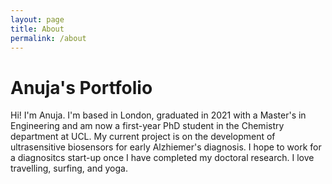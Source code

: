 ```yaml
---
layout: page
title: About
permalink: /about
---
```


# Anuja's Portfolio

Hi! I'm Anuja. I'm based in London, graduated in 2021 with a Master's in Engineering and am now a first-year PhD student in the Chemistry department at UCL. My current project is on the development of ultrasensitive biosensors for early Alzhiemer's diagnosis. I hope to work for a diagnositcs start-up once I have completed my doctoral research. I love travelling, surfing, and yoga. 
